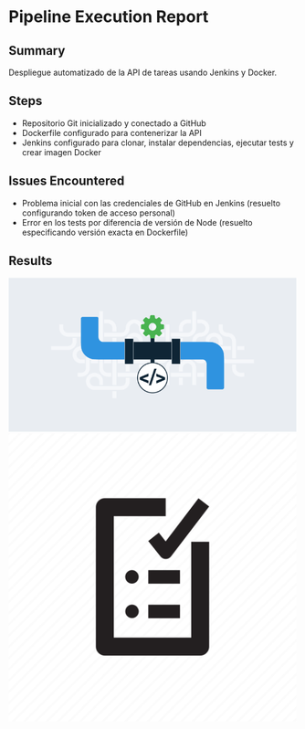 # Pipeline Execution Report

## Summary
Despliegue automatizado de la API de tareas usando Jenkins y Docker.

## Steps
- Repositorio Git inicializado y conectado a GitHub
- Dockerfile configurado para contenerizar la API
- Jenkins configurado para clonar, instalar dependencias, ejecutar tests y crear imagen Docker

## Issues Encountered
- Problema inicial con las credenciales de GitHub en Jenkins (resuelto configurando token de acceso personal)
- Error en los tests por diferencia de versión de Node (resuelto especificando versión exacta en Dockerfile)

## Results
![Captura del pipeline exitoso](screenshots/pipeline-success.png)
![Captura de tests pasando](screenshots/tests-passed.png)
